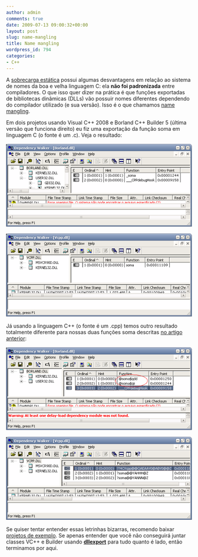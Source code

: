 ```yaml
---
author: admin
comments: true
date: 2009-07-13 09:00:32+00:00
layout: post
slug: name-mangling
title: Name mangling
wordpress_id: 794
categories:
- C++
---
```


A [sobrecarga estática](http://www.caloni.com.br/blog/archives/polimorfismo-estatico) possui algumas desvantagens em relação ao sistema de nomes da boa e velha linguagem C: ela **não foi padronizada** entre compiladores. O que isso quer dizer na prática é que funções exportadas de bibliotecas dinâmicas (DLLs) vão possuir nomes diferentes dependendo do compilador utilizado (e sua versão). Isso é o que chamamos [name mangling](http://en.wikipedia.org/wiki/Name_mangling).

Em dois projetos usando Visual C++ 2008 e Borland C++ Builder 5 (última versão que funciona direito) eu fiz uma exportação da função soma em linguagem C (o fonte é um .c). Veja o resultado:


![name-mangling-borland-c.png](../public/uploads/name-mangling-borland-c.png)

![name-mangling-vcpp-c.png](../public/uploads/name-mangling-vcpp-c.png)

Já usando a linguagem C++ (o fonte é um .cpp) temos outro resultado totalmente diferente para nossas duas funções soma descritas [no artigo anterior](http://www.caloni.com.br/blog/archives/polimorfismo-estatico):

![name-mangling-borland-cpp.png](../public/uploads/name-mangling-borland-cpp.png)

![name-mangling-vcpp-cpp.png](../public/uploads/name-mangling-vcpp-cpp.png)

Se quiser tentar entender essas letrinhas bizarras, recomendo baixar [projetos de exemplo](../public/uploads/name-mangling.7z). Se apenas entender que você não conseguirá juntar classes VC++ e Builder usando **[dllexport](http://msdn.microsoft.com/en-us/library/a90k134d(VS.80).aspx)** para tudo quanto é lado, então terminamos por aqui.
